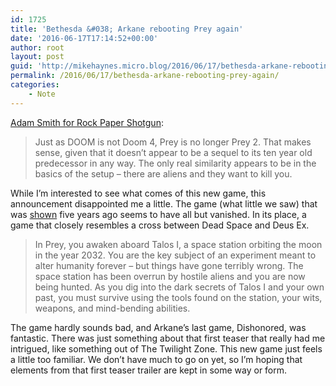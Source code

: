```yaml
---
id: 1725
title: 'Bethesda &#038; Arkane rebooting Prey again'
date: '2016-06-17T17:14:52+00:00'
author: root
layout: post
guid: 'http://mikehaynes.micro.blog/2016/06/17/bethesda-arkane-rebooting.html'
permalink: /2016/06/17/bethesda-arkane-rebooting-prey-again/
categories:
    - Note
---
```


[Adam Smith for Rock Paper Shotgun](https://www.rockpapershotgun.com/2016/06/13/prey-arkane-e3/):

> Just as DOOM is not Doom 4, Prey is no longer Prey 2. That makes sense, given that it doesn’t appear to be a sequel to its ten year old predecessor in any way. The only real similarity appears to be in the basics of the setup – there are aliens and they want to kill you.

While I’m interested to see what comes of this new game, this announcement disappointed me a little. The game (what little we saw) that was [shown](https://youtu.be/BVCfo6CLkb0) five years ago seems to have all but vanished. In its place, a game that closely resembles a cross between Dead Space and Deus Ex.

> In Prey, you awaken aboard Talos I, a space station orbiting the moon in the year 2032. You are the key subject of an experiment meant to alter humanity forever – but things have gone terribly wrong. The space station has been overrun by hostile aliens and you are now being hunted. As you dig into the dark secrets of Talos I and your own past, you must survive using the tools found on the station, your wits, weapons, and mind-bending abilities.

The game hardly sounds bad, and Arkane’s last game, Dishonored, was fantastic. There was just something about that first teaser that really had me intrigued, like something out of The Twilight Zone. This new game just feels a little too familiar. We don’t have much to go on yet, so I’m hoping that elements from that first teaser trailer are kept in some way or form.